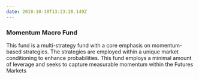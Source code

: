 ```yaml
---
date: 2018-10-18T13:23:28.149Z
---
```

### Momentum Macro Fund

This fund is a multi-strategy fund with a core emphasis on momentum-based strategies. The strategies are employed within a unique market conditioning to enhance probabilities. This fund employs a minimal amount of leverage and seeks to capture measurable momentum within the Futures Markets
